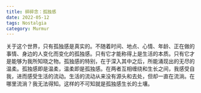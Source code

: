 ```yaml
---
title: 碎碎念：孤独感
date: 2022-05-12
tags: Nostalgia
category: Murmur
---
```


关于这个世界，只有孤独感是真实的。不随着时间、地点、心情、年龄、正在做的事情、身边的人变化而变化的孤独感。只有它才能称得上是生活的本质。只有它才是能够为我所知晓之物。孤独感的特别，在于深入其中之后，所能涌现出的无尽的温柔。孤独感即是温柔，温柔即是孤独感。在两者互相缠绕和生长之间，我感受自我，进而感受生活的流动。生活的流动从来没有源头和去处，但却一直在流淌。在哪里流淌？我无法得知。这样的不可知就是孤独感生长的土壤。
